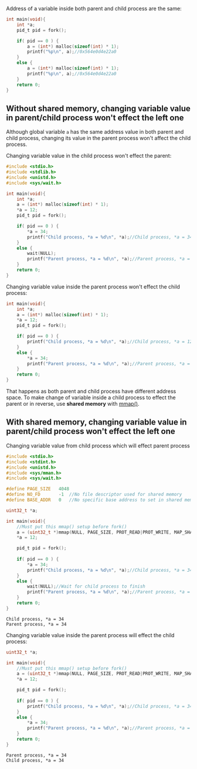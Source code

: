 Address of a variable inside both parent and child process are the same:

```c
int main(void){
    int *a;
    pid_t pid = fork();

    if( pid == 0 ) {
        a = (int*) malloc(sizeof(int) * 1);
        printf("%p\n", a);//0x564e0d4e22a0
    }
    else {
        a = (int*) malloc(sizeof(int) * 1);
        printf("%p\n", a);//0x564e0d4e22a0
    }
    return 0;
}
```

## Without shared memory, changing variable value in parent/child process won't effect the left one

Although global variable ``a`` has the same address value in both parent and child process, changing its value in the parent process won't affect the child process.

Changing variable value in the child process won't effect the parent:

```c
#include <stdio.h>
#include <stdlib.h>
#include <unistd.h>
#include <sys/wait.h>

int main(void){
    int *a;
	a = (int*) malloc(sizeof(int) * 1);
	*a = 12;
    pid_t pid = fork();

    if( pid == 0 ) {
		*a = 34;
        printf("Child process, *a = %d\n", *a);//Child process, *a = 34
    }
    else {
		wait(NULL);
        printf("Parent process, *a = %d\n", *a);//Parent process, *a = 12
    }
    return 0;
}
```
Changing variable value inside the parent process won't effect the child process:
```c
int main(void){
    int *a;
	a = (int*) malloc(sizeof(int) * 1);
	*a = 12;
    pid_t pid = fork();

    if( pid == 0 ) {
        printf("Child process, *a = %d\n", *a);//Child process, *a = 12
    }
    else {
		*a = 34;
        printf("Parent process, *a = %d\n", *a);//Parent process, *a = 34
    }
    return 0;
}
```

That happens as both parent and child process have different address space. To make change of variable inside a child process to effect the parent or in reverse, use **shared memory** with [mmap()](https://github.com/TranPhucVinh/C/blob/master/Physical%20layer/Memory/Virtual%20memory.md#mmap).

## With shared memory, changing variable value in parent/child process won't effect the left one

Changing variable value from child process which will effect parent process

```c
#include <stdio.h>
#include <stdint.h>
#include <unistd.h>
#include <sys/mman.h>
#include <sys/wait.h>

#define PAGE_SIZE   4048
#define NO_FD       -1  //No file descriptor used for shared memory
#define BASE_ADDR   0   //No specific base address to set in shared memory

uint32_t *a;

int main(void){
	//Must put this mmap() setup before fork()
	a = (uint32_t *)mmap(NULL, PAGE_SIZE, PROT_READ|PROT_WRITE, MAP_SHARED|MAP_ANONYMOUS, NO_FD, BASE_ADDR);
    *a = 12;

    pid_t pid = fork();
    
    if( pid == 0 ) {
        *a = 34;
        printf("Child process, *a = %d\n", *a);//Child process, *a = 34
    }
    else {
		wait(NULL);//Wait for child process to finish
        printf("Parent process, *a = %d\n", *a);//Parent process, *a = 12
    }
    return 0;
}
```

```
Child process, *a = 34
Parent process, *a = 34
```
Changing variable value inside the parent process will effect the child process:
```c
uint32_t *a;

int main(void){
	//Must put this mmap() setup before fork()
	a = (uint32_t *)mmap(NULL, PAGE_SIZE, PROT_READ|PROT_WRITE, MAP_SHARED|MAP_ANONYMOUS, NO_FD, BASE_ADDR);
    *a = 12;

    pid_t pid = fork();
    
    if( pid == 0 ) {
        printf("Child process, *a = %d\n", *a);//Child process, *a = 34
    }
    else {
		*a = 34;
        printf("Parent process, *a = %d\n", *a);//Parent process, *a = 12
    }
    return 0;
}
```
```
Parent process, *a = 34
Child process, *a = 34
```
